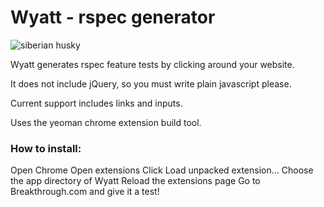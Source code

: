 <h1>Wyatt - rspec generator</h1>


![siberian husky](https://www.avidpost.com/static/media/2015/9/7/9/preview_BZcsCxExjZTrnCWGEOURTPgmYBhGKWtLYpDDiydyphVxKPJJQyTUjnBEqcaPOvQiqj.jpg)

Wyatt generates rspec feature tests by clicking around your website. 

It does not include jQuery, so you must write plain javascript please.

Current support includes links and inputs. 

Uses the yeoman chrome extension build tool.

<h3>How to install:</h3>
Open Chrome
Open extensions
Click Load unpacked extension...
Choose the app directory of Wyatt
Reload the extensions page
Go to Breakthrough.com and give it a test!
